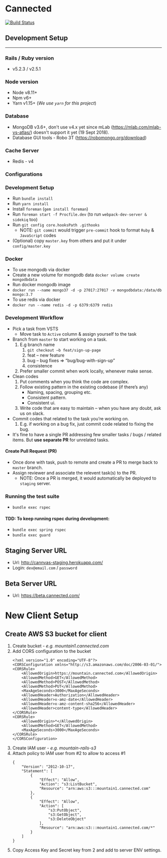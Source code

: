 Cannected
==============
[![Build Status](https://cannvas.visualstudio.com/c5c40111-3553-4535-aa8a-164a734fe30a/_apis/build/status/1)](https://cannvas.visualstudio.com/c5c40111-3553-4535-aa8a-164a734fe30a/_apis/build/status/1)


## Development Setup
---

### Rails / Ruby version
* v5.2.3 / v2.5.1

### Node version
- Node v8.11+
- Npm v6+
- Yarn v1.15+ (*We use `yarn` for this project*)

### Database
* MongoDB v3.6+, don't use v4.x yet since mLab (https://mlab.com/mlab-vs-atlas/) doesn't support it yet (19 Sept 2018).
* Database GUI tools - Robo 3T (https://robomongo.org/download)

### Cache Server
* Redis - v4

### Configurations

### Development Setup
* Run `bundle install`
* Run `yarn install`
* Install `foreman` (`gem install foreman`)
* Run `foreman start -f Procfile.dev` (to run `webpack-dev-server & sidekiq` too)
* Run `git config core.hooksPath .githooks`
    * NOTE: `git commit` would trigger `pre-commit` hook to format `Ruby` & `JavaScript` codes
* (Optional) copy `master.key` from others and put it under `config/master.key`

### Docker
* To use mongodb via docker
* Create a new volume for mongodb data `docker volume create mongodbdata`
* Run docker mongodb image
* `docker run --name mongo37 -d -p 27017:27017 -v mongodbdata:/data/db mongo:3.7`
* To use redis via docker
* `docker run --name redis -d -p 6379:6379 redis`

### Development Workflow
* Pick a task from VSTS
    * Move task to `Active` column & assign yourself to the task
* Branch from `master` to start working on a task.
  1. E.g branch name
      1.  `git checkout –b feat/sign-up-page`
      2.  feat – new feature
      3.  bug – bug fixes => “bug/bug-with-sign-up”
      4.  consistence
  2. Prefer smaller commit when work locally, whenever make sense.
* Clean codes
    1.  Put comments when you think the code are complex.
    2.  Follow existing pattern in the existing codebase (if there’s any)
        - Naming, spacing, grouping etc.
        - Consistent pattern.
        - Consistent ui.
    3.  Write code that are easy to maintain – when you have any doubt, ask us on slack.
* Commit codes that related to the task you’re working on.
    1.  E.g. if working on a bug fix, just commit code related to fixing the bug.
* It's fine to have a single PR addressing few smaller tasks / bugs / related items. But **use separate PR** for unrelated tasks.

#### Create Pull Request (PR)
* Once done with task, push to remote and create a PR to merge back to `master` branch.
* Assign reviewer and associate the relevent task(s) to the PR.
    * NOTE: Once a PR is merged, it would automatically be deployed to `staging` server.

### Running the test suite
* `bundle exec rspec`

#### TDD: To keep running rspec during development: 
* `bundle exec spring rspec`
* `bundle exec guard`

## Staging Server URL
- Url: http://cannvas-staging.herokuapp.com/
- Login: `dev@email.com` / `password`

## Beta Server URL
- Url: https://beta.cannected.com/


# New Client Setup

## Create AWS S3 bucket for client
1. Create bucket - *e.g. mountain1.cannected.com*
1. Add CORS configuration to the bucket
    ```
    <?xml version="1.0" encoding="UTF-8"?>
    <CORSConfiguration xmlns="http://s3.amazonaws.com/doc/2006-03-01/">
    <CORSRule>
        <AllowedOrigin>https://mountain.cannected.com</AllowedOrigin>
        <AllowedMethod>GET</AllowedMethod>
        <AllowedMethod>POST</AllowedMethod>
        <AllowedMethod>PUT</AllowedMethod>
        <MaxAgeSeconds>3000</MaxAgeSeconds>
        <AllowedHeader>Authorization</AllowedHeader>
        <AllowedHeader>x-amz-date</AllowedHeader>
        <AllowedHeader>x-amz-content-sha256</AllowedHeader>
        <AllowedHeader>content-type</AllowedHeader>
    </CORSRule>
    <CORSRule>
        <AllowedOrigin>*</AllowedOrigin>
        <AllowedMethod>GET</AllowedMethod>
        <MaxAgeSeconds>3000</MaxAgeSeconds>
    </CORSRule>
    </CORSConfiguration>
    ```
1. Create IAM user - *e.g. mountain-rails-s3*
1. Attach policy to IAM user from #2 to allow to access #1
    ```
    {
        "Version": "2012-10-17",
        "Statement": [
            {
                "Effect": "Allow",
                "Action": "s3:ListBucket",
                "Resource": "arn:aws:s3:::mountain1.cannected.com"
            },
            {
                "Effect": "Allow",
                "Action": [
                    "s3:PutObject",
                    "s3:GetObject",
                    "s3:DeleteObject"
                ],
                "Resource": "arn:aws:s3:::mountain1.cannected.com/*"
            }
        ]
    }
    ```
1. Copy Access Key and Secret key from 2 and add to server ENV settings.
